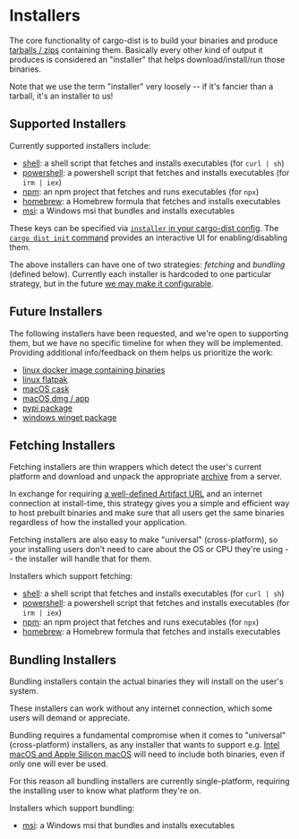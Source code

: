 # Installers

The core functionality of cargo-dist is to build your binaries and produce [tarballs / zips][archives] containing them. Basically every other kind of output it produces is considered an "installer" that helps download/install/run those binaries.

Note that we use the term "installer" very loosely -- if it's fancier than a tarball, it's an installer to us!


## Supported Installers

Currently supported installers include:

* [shell][]: a shell script that fetches and installs executables (for `curl | sh`)
* [powershell][]: a powershell script that fetches and installs executables (for `irm | iex`)
* [npm][]: an npm project that fetches and runs executables (for `npx`)
* [homebrew][]: a Homebrew formula that fetches and installs executables
* [msi][]: a Windows msi that bundles and installs executables

These keys can be specified via [`installer` in your cargo-dist config][config-installers]. The [`cargo dist init` command][init] provides an interactive UI for enabling/disabling them.

The above installers can have one of two strategies: *fetching* and *bundling* (defined below). Currently each installer is hardcoded to one particular strategy, but in the future [we may make it configurable][issue-unlock-installers].


## Future Installers

The following installers have been requested, and we're open to supporting them, but we have no specific timeline for when they will be implemented. Providing additional info/feedback on them helps us prioritize the work:

* [linux docker image containing binaries](https://github.com/axodotdev/cargo-dist/issues/365)
* [linux flatpak](https://github.com/axodotdev/cargo-dist/issues/25)
* [macOS cask](https://github.com/axodotdev/cargo-dist/issues/309)
* [macOS dmg / app](https://github.com/axodotdev/cargo-dist/issues/24)
* [pypi package](https://github.com/axodotdev/cargo-dist/issues/86)
* [windows winget package](https://github.com/axodotdev/cargo-dist/issues/87)



## Fetching Installers

Fetching installers are thin wrappers which detect the user's current platform and download and unpack the appropriate [archive][archives] from a server.

In exchange for requiring [a well-defined Artifact URL][artifact-url] and an internet connection at install-time, this strategy gives you a simple and efficient way to host prebuilt binaries and make sure that all users get the same binaries regardless of how the installed your application.

Fetching installers are also easy to make "universal" (cross-platform), so your installing users don't need to care about the OS or CPU they're using -- the installer will handle that for them.

Installers which support fetching:

* [shell][]: a shell script that fetches and installs executables (for `curl | sh`)
* [powershell][]: a powershell script that fetches and installs executables (for `irm | iex`)
* [npm][]: an npm project that fetches and runs executables (for `npx`)
* [homebrew][]: a Homebrew formula that fetches and installs executables


## Bundling Installers

Bundling installers contain the actual binaries they will install on the user's system.

These installers can work without any internet connection, which some users will demand or appreciate.

Bundling requires a fundamental compromise when it comes to "universal" (cross-platform) installers, as any installer that wants to support e.g. [Intel macOS and Apple Silicon macOS][issue-macos-universal] will need to include both binaries, even if only one will ever be used.

For this reason all bundling installers are currently single-platform, requiring the installing user to know what platform they're on.

Installers which support bundling:

* [msi][]: a Windows msi that bundles and installs executables




[config-installers]: ../reference/config.md#installers

[issue-unlock-installers]: https://github.com/axodotdev/cargo-dist/issues/450
[issue-info-install]: https://github.com/axodotdev/cargo-dist/issues/72
[issue-macos-universal]: https://github.com/axodotdev/cargo-dist/issues/77

[shell]: ./shell.md
[powershell]: ./powershell.md
[msi]: ./msi.md
[npm]: ./npm.md
[homebrew]: ./homebrew.md

[archives]: ../artifacts/archives.md
[artifact-url]: ../reference/artifact-url.md
[init]: ../reference/cli.md#cargo-dist-init

